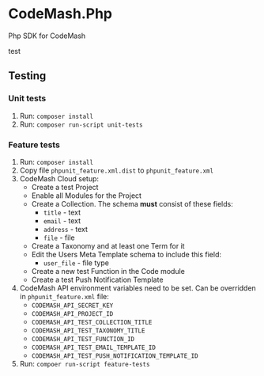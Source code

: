 # CodeMash.Php

Php SDK for CodeMash

test

## Testing

### Unit tests

1. Run: `composer install`
2. Run: `composer run-script unit-tests`

### Feature tests

1. Run: `composer install`
2. Copy file `phpunit_feature.xml.dist` to `phpunit_feature.xml`
3. CodeMash Cloud setup:
    - Create a test Project
    - Enable all Modules for the Project
    - Create a Collection. The schema **must** consist of these fields:
        - `title` - text
        - `email` - text
        - `address` - text
        - `file` - file
    - Create a Taxonomy and at least one Term for it
    - Edit the Users Meta Template schema to include this field:
        - `user_file` - file type
    - Create a new test Function in the Code module
    - Create a test Push Notification Template
4. CodeMash API environment variables need to be set. Can be overridden in `phpunit_feature.xml` file:
    - `CODEMASH_API_SECRET_KEY`
    - `CODEMASH_API_PROJECT_ID`
    - `CODEMASH_API_TEST_COLLECTION_TITLE`
    - `CODEMASH_API_TEST_TAXONOMY_TITLE`
    - `CODEMASH_API_TEST_FUNCTION_ID`
    - `CODEMASH_API_TEST_EMAIL_TEMPLATE_ID`
    - `CODEMASH_API_TEST_PUSH_NOTIFICATION_TEMPLATE_ID`
5. Run: `compoer run-script feature-tests`
